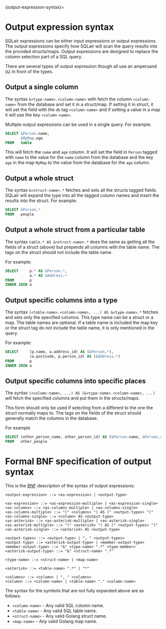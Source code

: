 (output-expression-syntax)=
# Output expression syntax


SQLair expressions can be either input expressions or output expressions. The
output expressions specify how SQLair will scan the query results into the
provided structs/maps. Output expressions are designed to replace the column
selection part of a SQL query.

There are several types of output expression though all use an ampersand (`&`)
in front of the types.

## Output a single column
The syntax `&<type-name>.<column-name>` with fetch the column `<column-name>`
from the database and set it in a struct/map. If setting it in struct, it will
set the field with the `db` tag `<column-name>` and if setting a value in a map
it will use the key `<column-name>`.

Multiple output expressions can be used in a single query. For example:
```sql
SELECT &Person.name,
       &MyMap.age
FROM   table
```
This will fetch the `name` and `age` column. It will set the field in `Person`
tagged with `name` to the value for the `name` column from the database and the
key `age` in the map `MyMap` to the value from the database for the `age`
column.


## Output a whole struct
The syntax `&<struct-name>.*` fetches and sets all the structs tagged fields.
SQLair will expand the type into all the tagged column names and insert the
results into the struct.
For example:
```sql
SELECT &Person.*
FROM   people
```
## Output a whole struct from a particular table
The syntax `table.* AS &<struct-name>.*` does the same as getting all the fields
of a struct (above) but prepends all columns with the table name. The tags on
the struct should not include the table name.

For example:
```sql
SELECT     p.* AS &Person.*,
           a.* AS &Address.*
FROM       p
INNER JOIN a
```

## Output specific columns into a type
The syntax `(<table-name>.<column-name>, ...) AS &<type-name>.*` fetches and
sets only the specified columns. This type name can be a struct or a map. The
table names are optional. If a table name is included the map key or the struct
tag do not include the table name, it is only mentioned in the query.

For example:
```sql
SELECT     (p.name, a.address_id) AS (&Person.*), 
           (a.postcode, p.person_id) AS (&Address.*)
FROM       p
INNER JOIN a
```

## Output specific columns into specific places
The syntax `(<column-name>, ...) AS (&<type-name>.<column-name>, ...)` will
fetch the specified columns and put them in the structs/maps.

This form should only be used if selecting from a different to the one the
struct normally maps to. The tags on the fields of the struct should generally
match the columns in the database.

For example
```sql
SELECT (other_person_name, other_person_id) AS (&Person.name, &Person.id)
FROM   other_people
```

# Formal BNF specification of output syntax

This is the [BNF](https://en.wikipedia.org/wiki/Backus%E2%80%93Naur_form) description of the syntax of output expressions:

```bnf
<output-expression> ::= <as-expression> | <output-type>

<as-expression> ::= <as-expression-multiple> | <as-expression-single> 
<as-columns> ::= <as-columns-multiple> | <as-columns-single>
<as-columns-multiple> ::= "(" <columns> ") AS (" <output-types> ")"
<as-columns-single> ::= <column> AS <output-type>
<as-asterisk> ::= <as-asterisk-multiple> | <as-asterisk-single>
<as-asterisk-multiple> ::= "(" <asterisk> ") AS (" <output-types> ")"
<as-asterisk-single> ::= <asterisk> AS <output-type>

<output-types> ::= <output-type> | ", " <output-types>
<output-type> ::= <asterisk-output-type> | <member-output-type>
<member-output-type> ::= "&" <type-name> ".*" <type-member>
<asterisk-output-type> ::= "&" <struct-name> ".*"

<type-name> ::= <struct-name> | <map-name>

<asterisk> ::= <table-name> ".*" | "*"

<columns> ::= <column> | ", " <columns>
<column> ::= <column-name> | <table-name> "." <column-name>
```

The syntax for the symbols that are not fully expanded above are as follows:
- `<column-name>` - Any valid SQL column name.
- `<table-name>` - Any valid SQL table name.
- `<struct-name>` - Any valid Golang struct name.
- `<map-name>` - Any valid Golang map name.
